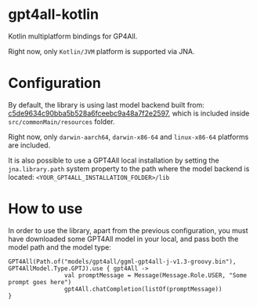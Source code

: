 # gpt4all-kotlin

Kotlin multiplatform bindings for GP4All.

Right now, only `Kotlin/JVM` platform is supported via JNA.

# Configuration

By default, the library is using last model backend built from: [c5de9634c90bba5b528a6fceebc9a48a7f2e2597](https://github.com/nomic-ai/gpt4all/tree/c5de9634c90bba5b528a6fceebc9a48a7f2e2597/gpt4all-backend), which is included inside `src/commonMain/resources` folder.

Right now, only `darwin-aarch64`, `darwin-x86-64` and `linux-x86-64` platforms are included.

It is also possible to use a GPT4All local installation by setting the `jna.library.path` system property to the path where the model backend is located: `<YOUR_GPT4ALL_INSTALLATION_FOLDER>/lib`

# How to use

In order to use the library, apart from the previous configuration, you must have downloaded some GPT4All model in your local, and pass both the model path and the model type:

```
GPT4All(Path.of("models/gpt4all/ggml-gpt4all-j-v1.3-groovy.bin"), GPT4AllModel.Type.GPTJ).use { gpt4All ->
                val promptMessage = Message(Message.Role.USER, "Some prompt goes here")
                gpt4All.chatCompletion(listOf(promptMessage))
}
```
